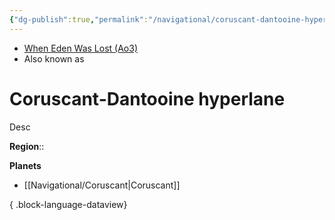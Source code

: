 ```yaml
---
{"dg-publish":true,"permalink":"/navigational/coruscant-dantooine-hyperlane/","tags":["map","hyperlane","unfinished"]}
---
```


- [When Eden Was Lost (Ao3)](https://archiveofourown.org/works/19334440/chapters/45992584)
- Also known as 

# Coruscant-Dantooine hyperlane
Desc

**Region**::

**Planets**
- [[Navigational/Coruscant\|Coruscant]]

{ .block-language-dataview}